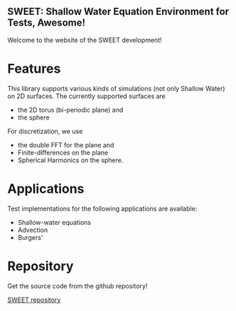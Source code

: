 ## SWEET: Shallow Water Equation Environment for Tests, Awesome!

Welcome to the website of the SWEET development!


# Features

This library supports various kinds of simulations (not only Shallow Water)
on 2D surfaces. The currently supported surfaces are
  * the 2D torus (bi-periodic plane) and
  * the sphere

For discretization, we use
  * the double FFT for the plane and
  * Finite-differences on the plane
  * Spherical Harmonics on the sphere.
  
# Applications

Test implementations for the following applications are available:
  * Shallow-water equations
  * Advection
  * Burgers'
  
# Repository

Get the source code from the github repository!

[SWEET repository](https://github.com/schreiberx/sweet)
